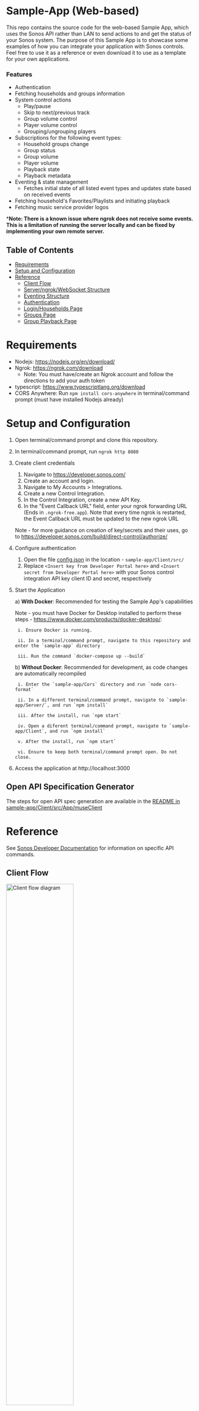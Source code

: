# Sample-App (Web-based)

This repo contains the source code for the web-based Sample App, which uses the Sonos API rather than LAN to send actions to and get the status of your Sonos system.
The purpose of this Sample App is to showcase some examples of how you can integrate your application with Sonos controls. Feel free to use it as a reference or even
download it to use as a template for your own applications.

### Features
- Authentication
- Fetching households and groups information
- System control actions
  - Play/pause
  - Skip to next/previous track
  - Group volume control
  - Player volume control
  - Grouping/ungrouping players
- Subscriptions for the following event types:
  - Household groups change
  - Group status
  - Group volume
  - Player volume
  - Playback state
  - Playback metadata
- Eventing & state management
  - Fetches initial state of all listed event types and updates state based on received events
- Fetching household's Favorites/Playlists and initiating playback
- Fetching music service provider logos

***Note: There is a known issue where ngrok does not receive some events. This is a limitation of running the server locally and can be fixed by implementing your own remote server.**


## Table of Contents

- [Requirements](#requirements)
- [Setup and Configuration](#setup-and-configuration)
- [Reference](#reference)
  - [Client Flow](#client-flow)
  - [Server/ngrok/WebSocket Structure](#serverngrokwebsocket-structure)
  - [Eventing Structure](#eventing-structure)
  - [Authentication](#authentication)
  - [Login/Households Page](#loginhouseholds-page)
  - [Groups Page](#groups-page)
  - [Group Playback Page](#group-playback-page)

# Requirements

- Nodejs: https://nodejs.org/en/download/
- Ngrok: https://ngrok.com/download
	- Note: You must have/create an Ngrok account and follow the directions to add your auth token
- typescript: https://www.typescriptlang.org/download
- CORS Anywhere: Run `npm install cors-anywhere` in terminal/command prompt (must have installed Nodejs already)

# Setup and Configuration
1. Open terminal/command prompt and clone this repository.
2. In terminal/command prompt, run `ngrok http 8080`
3. Create client credentials
   1. Navigate to https://developer.sonos.com/
   2. Create an account and login.
   3. Navigate to My Accounts > Integrations.
   4. Create a new Control Integration. 
   5. In the Control Integration, create a new API Key.
   6. In the "Event Callback URL" field, enter your ngrok forwarding URL (Ends in `.ngrok-free.app`). Note that every time ngrok is restarted, the Event Callback URL must be updated to the new ngrok URL
	
   Note - for more guidance on creation of key/secrets and their uses, go to https://developer.sonos.com/build/direct-control/authorize/
4. Configure authentication
   1. Open the file [config.json](sample-app/Client/src/config.json) in the location - `sample-app/Client/src/`
   2. Replace `<Insert key from Developer Portal here>` and `<Insert secret from Developer Portal here>` with your Sonos control integration API key client ID and secret, respectively
5. Start the Application

   a) **With Docker**: Recommended for testing the Sample App's capabilities
  
    Note - you must have Docker for Desktop installed to perform these steps  - https://www.docker.com/products/docker-desktop/:

      	i. Ensure Docker is running.

      	ii. In a terminal/command prompt, navigate to this repository and enter the `sample-app` directory

      	iii. Run the command `docker-compose up --build`

   b) **Without Docker**: Recommended for development, as code changes are automatically recompiled
   
	  	i. Enter the `sample-app/Cors` directory and run `node cors-format`  

	  	ii. In a different terminal/command prompt, navigate to `sample-app/Server/`, and run `npm install`
	  
	  	iii. After the install, run `npm start`

	  	iv. Open a diferent terminal/command prompt, navigate to `sample-app/Client`, and run `npm install`

	  	v. After the install, run `npm start`

	  	vi. Ensure to keep both terminal/command prompt open. Do not close.

6. Access the application at http://localhost:3000

## Open API Specification Generator
The steps for open API spec generation are available in the [README in sample-app/Client/src/App/museClient](sample-app/Client/src/App/museClient/README.md)

# Reference
See [Sonos Developer Documentation](https://devdocs.sonos.com/reference/) for information on specific API commands.

## Client Flow
<img alt="Client flow diagram" src=https://github.com/Sonos-Inc/pdsw-portal-sample-app/assets/107051324/3b44f43c-3b5c-4a83-9fd9-c008054feb5b width="60%"/>

## Server/ngrok/WebSocket Structure
The sample application has two main parts: the client and the server. The client handles all user-facing components, while the server listens for Sonos
API events and sends those events to the client via a WebSocket connection.

![Client/Server/ngrok sequence diagram](https://github.com/Sonos-Inc/pdsw-portal-sample-app/assets/107051324/faf117c4-c557-4b67-a466-654ffb35d397)

In order for the server to receive Sonos API events, the in-use Sonos Control Integration API key must specify a URL for the events to be sent to. For the purpose of demonstrating this Sample App,
ngrok exposes a port on your computer and creates a public URL that allows events to be sent directly to the specified port (8080 in this case).
[Server/main.mjs](sample-app/Server/main.mjs) sets up a server that listens to events sent to port 8080, so any events sent to the ngrok URL are received by the server.

To allow the server to send messages to the client, [Server/main.mjs](sample-app/Server/main.mjs) sets up a WebSocket connection on port 8000. Each time the 
server receives an event, it sends that event to the WebSocket connection. To receive these messages, the client uses the configuration specified in [socket.js](sample-app/Client/src/App/WebSocket/socket.js)
and listens to the WebSocket at ws://localhost:8000 in [`MuseEventHandler`](sample-app/Client/src/App/WebSocket/MuseEventHandler.js). [`MuseEventHandler`](sample-app/Client/src/App/WebSocket/MuseEventHandler.js)
is active while the application is active regardless of which page the user is on, allowing information to be updated when on both the groups page and the group
playback page.

### ngrok Limitations and Scaling
While using the free tier of ngrok, you'll likely notice that many events are not received by the server, especially after a couple of minutes of event handling.
This is a limitation of using ngrok and running the server locally. For a scalable app that uses Sonos control integrations and has event handling, there must be
an external server that receives events and sends them through WebSocket connections to clients. The Sonos control integration API key callback URL
would be then set to that external server's URL.

Despite the severe performance limitations, ngrok is helpful for demonstrating subscriptions and eventing for a Sonos control client. This exact structure
should not be used in a production-ready app.

## Eventing Structure
<img alt="Eventing flow diagram" src=https://github.com/Sonos-Inc/pdsw-portal-sample-app/assets/107051324/a44924cc-cd2a-429e-a54a-46762132f501 width="50%"/>

#### Subscriptions
Upon navigating to the groups page or the group player page, the information of various aspects of your Sonos system is fetched and stored. This information can quickly
become outdated when, for example, there is a grouping change in the current household, the currently playing song is changed, a player's volume is changed,
etc. To solve this, Sonos control integrations use subscriptions (See https://devdocs.sonos.com/docs/subscribe). Subscribing to an event type for a group or
household will cause all changes in that type's state for the specified group/household to be sent to the API key callback URL as events. It is important to be able to update the state of
components based on these events to ensure the most up-to-date information is always being displayed.

This event/subscription model is used instead of polling to ensure more timely updates to component states and to reduce the strain on both the device running 
the application and the Sonos API. Within the sample app, each subscription component subscribes when mounted, and when unmounted, the subscription is deleted.
See [subscribe.js](sample-app/Client/src/App/UserDetails/subscribe.js) for an example.

#### Event Handling
Event handling uses [Recoil](https://recoiljs.org/) ([learn more here](https://recoiljs.org/docs/introduction/core-concepts)) to keep track of the playback state, playback metadata, 
group volume, group status, player volume, and the current household's groups information independently of any component. With the exception of player volume, each of these pieces of state is 
represented by a [Recoil Atom](sample-app/Client/src/App/Recoil), which is updated and accessed by calling the result 
of `useRecoilState(AtomName)`. As the number of players is variable, player volume is represented by a Recoil Atom Family, which is updated and accessed by calling the result of `useRecoilState(AtomFamilyName(PlayerID))`.

When the group playback page is navigated to, the atoms are updated by fetching the current state of the group and household from the Sonos API. From then on, any 
subsequent updates to the playback state are through eventing. There is a single event listener ([`MuseEventHandler`](sample-app/Client/src/App/WebSocket/MuseEventHandler.js))
that, when it receives an event, calls the relevant function in [`MuseDataHandlers`](sample-app/Client/src/App/MuseDataHandlers) to format the response and then 
uses this formatted response to update the respective Recoil Atom. The groups page uses a similar process but only for `groupsInfoAtom`, since this page only requires
access to information on the selected household's groups.

To allow for [GroupPlaybackComponent](sample-app/Client/src/App/Components/groupPlaybackComponent.jsx), [group playback subcomponents](sample-app/Client/src/App/Components/GroupSubComponents),
and [PlayerComponent](sample-app/Client/src/App/Components/playerComponent.jsx) to access and modify the state of the Atoms, the components are each created within a wrapper functional component, in which the 
result of `useRecoilState(AtomName)` or `useRecoilState(AtomFamilyName(PlayerID))` is passed through props, often as `state` and `setState`. Any external or internal changes to the Atom's state are reflected in 
`this.props.state` and the component is automatically re-rendered to reflect the change. Additionally, calling `this.props.setState(newState)` within a 
component modifies its Atom's state as well as its `this.props.state` field.

#### Example/Walkthrough for Playback Metadata
In [`groupPlayersComponent`](sample-app/Client/src/App/Components/groupPlaybackComponent.jsx), `PlaybackMetaDataComponentWrapper` is called, with the current
group ID and configuration passed through props. In [`PlaybackMetaDataComponentWrapper`](sample-app/Client/src/App/Components/GroupSubComponents/playbackMetaDataComponentWrapper.js),
`useRecoilState(playbackMetadataAtom)` is called and passed into `PlaybackMetaDataComponent` through props as `state` and `setState`, along with the group ID and configuration.

[`Subscribe`](sample-app/Client/src/App/UserDetails/subscribe.js) is also called in [`groupPlayersComponent`](sample-app/Client/src/App/Components/groupPlaybackComponent.jsx).
Upon [`Subscribe`](sample-app/Client/src/App/UserDetails/subscribe.js) mounting, among other event types, playback metadata events for the selected group are subscribed to. This means that whenever the current track name,
artist name, container name, cover art, or music service changes, the sample app is sent an event containing the new playback metadata state. When the user
navigates off of the group playback page, these events are unsubscribed to, as there is no need to keep track of playback metadata anymore. See
https://devdocs.sonos.com/reference/playbackmetadata-subscribe for more details.

When [`PlaybackMetaDataComponent`](sample-app/Client/src/App/Components/GroupSubComponents/playbackMetaDataComponent.jsx)
is first created, it calls [`PlaybackMetadata`](sample-app/Client/src/App/ControlAPIs/playbackMetadata.js), which uses the group ID and configuration to make an API request to get the current group's
playback metadata. Once the API response is received, [`PlaybackMetadataHandler`](sample-app/Client/src/App/MuseDataHandlers/PlaybackMetadataHandler.js) is called
to properly format the request data. `playbackMetadataAtom`'s state is then set to equal the formatted data, and since the atom's state was passed into `PlaybackMetaDataComponent`
through props, the component automatically re-renders to display the new playback metadata.

Once the initial value is set, any playback metadata events received by [`MuseEventHandler`](sample-app/Client/src/App/WebSocket/MuseEventHandler.js) are passed
through [`PlaybackMetadataHandler`](sample-app/Client/src/App/MuseDataHandlers/PlaybackMetadataHandler.js) and the state of `playbackMetadataAtom` is updated to
reflect the new change. These changes are also automatically re-rendered by `PlaybackMetadataComponent`.

## Authentication
All Sonos Control API calls require an access token (See https://devdocs.sonos.com/docs/authorize for more details). In the Sample App,
this access token is saved in the window's local storage and accessed throughout the application, often through a JSON object named `museClientConfig`. 
Since the access token is saved, refreshing the page or navigating to other sites does not clear the token. The access token expires after 24 hours, but its
corresponding refresh token does not expire. Clicking the sample app's logout button will clear the currently stored access token and initiate the login process from scratch.

<img alt="Authentication flow diagram" src=https://github.com/Sonos-Inc/pdsw-portal-sample-app/assets/107051324/bfb23682-2419-44e9-817b-c85a6ceeda63 width="70%"/>


#### There are three possible access token states a user can encounter when using the sample app:
- `DOES NOT EXIST`: Occurs when sample app is used for the first time, window storage is cleared, or logout button has been clicked
  - Login page is displayed, and a new access token is obtained when the user completes the login process
  - Access token state is set to `VALID`
- `EXPIRED`: Occurs when access token has been last retrieved more than 24 hours ago
  - Access token is updated using the stored refresh token
  - If refresh is successful, access token state is set to `VALID`. Otherwise, state is set to `DOES NOT EXIST`
- `VALID`: Occurs when access token has been last retrieved less than 24 hours ago
  - Households page is displayed

These authentication states are checked using `getAccessTokenState` in [authentication.js](sample-app/Client/src/App/Authentication/authentication.js). See 
[routingController.jsx](sample-app/Client/src/App/Controllers/routingController.jsx) for the specific conditional rendering used to account for these three states.

#### Obtaining a new access token
1. The user clicks the "Log In" button and is redirected to the Sonos login page
2. The user logs into their Sonos account and authorizes the control integration API key specified in [config.json](sample-app/Client/src/config.json)
3. Once the login is completed, Sonos provides a response code within the URL parameters. The sample app retrieves this response code
4. Using this response code, the sample app makes a Sonos API request to generate an access token
5. This access token response, containing the access token, the time until expiration, and a refresh token, is saved to the window's local storage

See [oAuthController.jsx](sample-app/Client/src/App/Controllers/oAuthController.jsx) for the entire process and [createAuthToken.jsx](sample-app/Client/src/App/Authentication/createAuthToken.js)
for the specific Sonos API call used for obtaining the access token.

#### Refreshing an access token
1. The refresh token of the currently stored access token is retrieved from the window's local storage
2. A Sonos API call to refresh the access token is executed, with the refresh token encoded and sent in the data of the request
3. The response of the Sonos API call is used to update the stored access token

See [refreshAuthToken.js](sample-app/Client/src/App/Authentication/refreshAuthToken.js)

## Login/Households Page
#### http://localhost:3000/
- If no API access token is found, login page is displayed
- If there is a saved access token or login successfully generates an access token, a list of households is fetched from Sonos API and displayed as buttons
- For each household button, the list of players in the household is fetched from the Sonos API and displayed on the household's button
- When the user clicks on a household's button, they are taken to that household's groups page
#### Component Sequence:
- [`RouteComponents`](sample-app/Client/src/App/Controllers/routingController.jsx) is the root component for the login/households page. See [Authentication](#authentication)
  for more information on the authentication component sequence.
- If login is complete or if an access token already existed, [`FetchHouseholds`](sample-app/Client/src/App/Controllers/fetchHouseholdsController.jsx) is rendered,
  which calls [`GetHouseholds`](sample-app/Client/src/App/UserDetails/getHouseholds.js) to fetch the list of households from the Sonos API
- When the list of households has been fetched, [`ListHouseholdsComponent`](sample-app/Client/src/App/Components/listHouseholdsComponent.jsx) is rendered, which
  returns a [`HouseholdRoutingController`](sample-app/Client/src/App/Controllers/householdRoutingController.jsx) component for each household
- [`HouseholdRoutingController`](sample-app/Client/src/App/Controllers/householdRoutingController.jsx) calls the Sonos API for a list of players in the household
  and displays a button containing the name of the household and players in the household, and when clicked, the button routes the user to the groups page for that household

## Groups Page
#### http://localhost:3000/households/{householdID}
- On instantiation, fetches list of groups in selected household from Sonos API and displays each group as a button
- Subscribes to selected household's group change events, so the page is automatically re-rendered to reflect any group changes
- When the user clicks on a group's button, they are taken to that group's group playback page
#### Component Sequence:
- [`RouteHousehold`](sample-app/Client/src/App/Routing/routeHousehold.js) is the root component for the groups page. It retrieves the household information from
  the current location and renders [`FetchGroupsControllerWrapper`](sample-app/Client/src/App/Controllers/fetchGroupsControllerWrapper.js).
- [`FetchGroupsControllerWrapper`](sample-app/Client/src/App/Controllers/fetchGroupsControllerWrapper.js) passes the household's group information to
  [`FetchGroups`](sample-app/Client/src/App/Controllers/fetchGroupsController.jsx), which fetches the current household's groups from the Sonos API using
  [`GetGroups`](sample-app/Client/src/App/UserDetails/getGroups.js), subscribes to the household's group events with
  [`GroupsSubscribe`](sample-app/Client/src/App/UserDetails/groupsSubscribe.js), and then calls [`ListGroupsComponent`](sample-app/Client/src/App/Components/listGroupsComponent.jsx)
- [`ListGroupsComponent`](sample-app/Client/src/App/Components/listGroupsComponent.jsx) returns a [`GroupRoutingController`](sample-app/Client/src/App/Controllers/groupRoutingController.jsx)
  for each group
- [`GroupRoutingController`](sample-app/Client/src/App/Controllers/groupRoutingController.jsx) renders a button that displays the group's name, and when clicked,
  the button routes the user to that group's group playback page

## Group Playback Page
#### http://localhost:3000/groups/{groupID}
- On instantiation, playback state, group volume, playback metadata, group state, current household's groups, and grouped players' volumes are fetched
- Displays current playback information and below, a dropdown menu with "Players" as the default selected option. The "Players" option uses the household's
  groups data to display all players in the current household, with a checkbox next to each. This checkbox is checked if the player is in the currently
  selected group, and if checked, that player's volume slider is shown
- Dropdown menu's other two options are "Favorites" and "Playlists", which fetch a list of all favorites and playlists in the current household, respectively,
  and displays each as a button
- Fetches music service logos from [XML URL](https://service-catalog.ws.sonos.com/mslogo) and uses music service provider ID obtained from playback metadata
  Sonos API call to display correct logo
- Subscribes to the following event types and automatically re-renders the page to update the following aspects:
  - Playback: Play/pause button state
  - Playback metadata: Track name, container name, artist name, track cover art, and music service provider logo
  - Group volume: Group volume slider
  - Group status: Group name. If group disappears (GROUP_STATUS_GONE event), user is automatically navigated back to groups page
  - Household groups: List of players under "Players" dropdown menu selection. Checkboxes and player volume sliders are updated to reflect which players are in selected group
  - Player volume: Player volume sliders of grouped players when "Players" dropdown menu option is selected
- Sonos API controls for group and grouped players:
  - On click, play/pause button toggles play/pause for current group. See [`PlaybackStateButton`](sample-app/Client/src/App/Components/GroupSubComponents/playbackStateButton.jsx)
  - On click, skip back button restarts current track if possible. On two clicks within 4 seconds, skip back button skips to previous track.
    See [`GroupPlaybackComponent`](sample-app/Client/src/App/Components/groupPlaybackComponent.jsx)
  - On click, skip next button skips to next track if possible. See [`GroupPlaybackComponent`](sample-app/Client/src/App/Components/groupPlaybackComponent.jsx)
  - On change, group volume slider sends volume command for current group. See [`VolumeComponent`](sample-app/Client/src/App/Components/GroupSubComponents/volumeComponent.jsx)
  - Clicking an unchecked player groups that player to current group. Clicking a checked player ungroups that player. See
    [`PlayerComponent`](sample-app/Client/src/App/Components/playerComponent.jsx)
  - On change, player volume slider sends volume command for specific player. See [`PlayerComponent`](sample-app/Client/src/App/Components/playerComponent.jsx)
  - On click, a favorite/playlist button loads its favorite/playlist to the current group. See [`FavoriteComponent`](sample-app/Client/src/App/Components/favoriteComponent.jsx)
    and [`PlaylistComponent`](sample-app/Client/src/App/Components/playlistComponent.jsx)

#### Component Sequence
- [`RouteGroup`](sample-app/Client/src/App/Routing/routeGroup.js) is the root component for the group playback page. It retrieves the selected group ID and
  household ID from the current location and renders [`GroupPlaybackComponentWrapper`](sample-app/Client/src/App/Components/groupPlaybackComponentWrapper.js)
- [`GroupPlaybackComponentWrapper`](sample-app/Client/src/App/Components/groupPlaybackComponentWrapper.js) passes the selected group's status, playback state,
  and selected household's groups state through props to [`GroupPlaybackComponent`](sample-app/Client/src/App/Components/groupPlaybackComponent.jsx)
- [`GroupPlaybackComponent`](sample-app/Client/src/App/Components/groupPlaybackComponent.jsx):
  - Calls [`Subscribe`](sample-app/Client/src/App/UserDetails/subscribe.js) to subscribe to all group events and
    [`GroupsSubscribe`](sample-app/Client/src/App/UserDetails/groupsSubscribe.js) to subscribe to the household's group change events
  - Calls [`GetGroups`](sample-app/Client/src/App/UserDetails/getGroups.js) to fetch the initial state of which players are in the selected group
  - Renders each of the group playback subcomponents ([`PlaybackMetaDataComponentWrapper`](sample-app/Client/src/App/Components/GroupSubComponents/playbackMetaDataComponentWrapper.js),
    [`PlayBackStateButtonWrapper`](sample-app/Client/src/App/Components/GroupSubComponents/playbackStateButtonWrapper.js), and [`VolumeComponentWrapper`](sample-app/Client/src/App/Components/GroupSubComponents/volumeComponent.jsx))
  - Depending on the dropdown menu selection, one of the following three components is rendered:
    - [`PlayersController`](sample-app/Client/src/App/Controllers/playersController.jsx)
      - For each player, [`PlayerComponent`](sample-app/Client/src/App/Components/playerComponent.jsx) is returned through
        [`PlayerComponentWrapper`](sample-app/Client/src/App/Components/playerComponentWrapper.js)
      - Each [`PlayerComponent`](sample-app/Client/src/App/Components/playerComponent.jsx) fetches its initial volume state with
        [`GetPlayerVolume`](sample-app/Client/src/App/ControlAPIs/getPlayerVolume.js) and subscribes to volume changes with
        [`PlayerVolumeSubscribe`](sample-app/Client/src/App/UserDetails/playerVolumeSubscribe.js)
      - Each [`PlayerComponent`](sample-app/Client/src/App/Components/playerComponent.jsx) displays its grouping checkbox and its volume slider if the checkbox is checked
    - [`FavoritesController`](sample-app/Client/src/App/Controllers/favoritesController.jsx)
      - Calls [`GetFavorites`](sample-app/Client/src/App/UserDetails/getFavorites.js) on instantiation, which fetches a list of the household's favorites from
        the Sonos API
      - Once favorites are fetched, for each favorite, a [`FavoriteComponent`](sample-app/Client/src/App/Components/favoriteComponent.jsx) is returned, which
        displays a button
    - [`PlaylistsController`](sample-app/Client/src/App/Controllers/playlistsController.jsx)
      - Calls [`GetPlaylists`](sample-app/Client/src/App/UserDetails/getPlaylists.js) on instantiation, which fetches a list of the household's playlists from
        the Sonos API
      - Once playlists are fetched, for each playlist, a [`PlaylistComponent`](sample-app/Client/src/App/Components/playlistComponent.jsx) is returned, which
        displays a button
